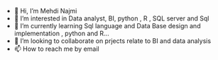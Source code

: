 - 👋 Hi, I’m Mehdi Najmi
- 👀 I’m interested in Data analyst, BI, python , R , SQL server and Sql 
- 🌱 I’m currently learning Sql language and Data Base design and implementation , python and R...
- 💞️ I’m looking to collaborate on prjects relate to BI and data analysis 
- 📫 How to reach me by email
<!---
mehdinajmi/mehdinajmi is a ✨ special ✨ repository because its `README.md` (this file) appears on your GitHub profile.
You can click the Preview link to take a look at your changes.
--->
